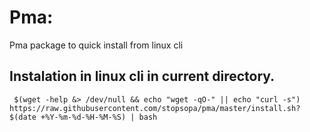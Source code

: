 Pma:
====

Pma package to quick install from linux cli

Instalation in linux cli in current directory.
----------------

     $(wget -help &> /dev/null && echo "wget -qO-" || echo "curl -s") https://raw.githubusercontent.com/stopsopa/pma/master/install.sh?$(date +%Y-%m-%d-%H-%M-%S) | bash
